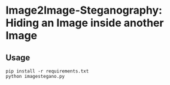 
# Image2Image-Steganography: Hiding an Image inside another Image

## Usage

```
pip install -r requirements.txt
python imagestegano.py

```